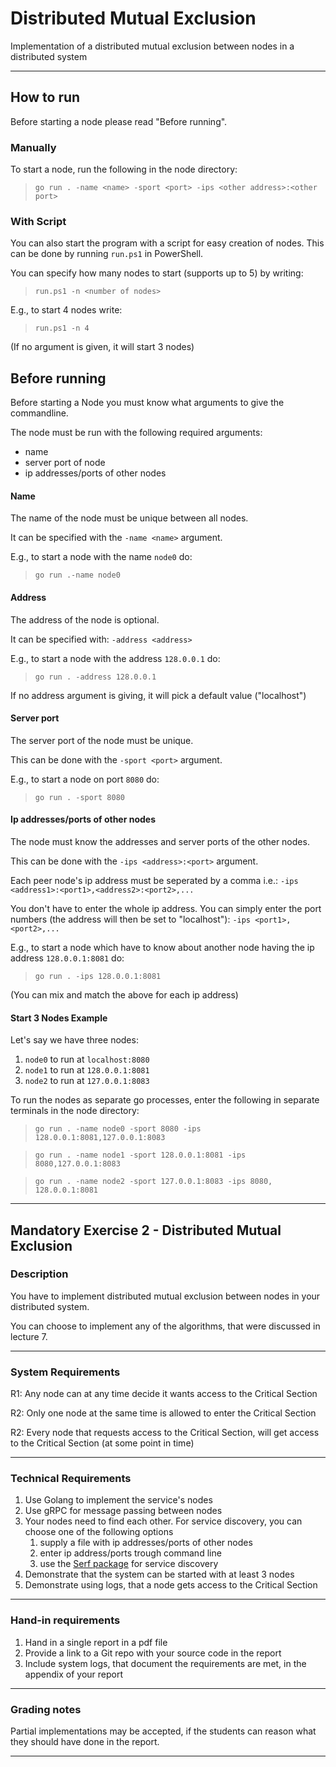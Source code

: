 
# Distributed Mutual Exclusion

Implementation of a distributed mutual exclusion between nodes in a distributed system

---

## How to run

Before starting a node please read "Before running".

### Manually

To start a node, run the following in the node directory: 

> `go run . -name <name> -sport <port> -ips <other address>:<other port>`

### With Script
You can also start the program with a script for easy creation of nodes.
This can be done by running `run.ps1` in PowerShell.

You can specify how many nodes to start (supports up to 5) by writing:

> `run.ps1 -n <number of nodes>`

E.g., to start 4 nodes write:

> `run.ps1 -n 4`

(If no argument is given, it will start 3 nodes)

## Before running

Before starting a Node you must know what arguments to give the commandline.

The node must be run with the following required arguments:
- name
- server port of node
- ip addresses/ports of other nodes

#### Name

The name of the node must be unique between all nodes.

It can be specified with the `-name <name>` argument.

E.g., to start a node with the name `node0` do:

>`go run .-name node0`

#### Address
The address of the node is optional.

It can be specified with: `-address <address>`

E.g., to start a node with the address `128.0.0.1` do: 

> `go run . -address 128.0.0.1`

If no address argument is giving, it will pick a default value ("localhost")

#### Server port

The server port of the node must be unique.

This can be done with the `-sport <port>` argument.

E.g., to start a node on port `8080` do: 

> `go run . -sport 8080`

#### Ip addresses/ports of other nodes

The node must know the addresses and server ports of the other nodes.

This can be done with the `-ips <address>:<port>` argument.

Each peer node's ip address must be seperated by a comma i.e.: 
`-ips <address1>:<port1>,<address2>:<port2>,...`

You don't have to enter the whole ip address. 
You can simply enter the port numbers (the address will then be set to "localhost"):
`-ips <port1>,<port2>,...`

E.g., to start a node which have to know about another node having the ip address `128.0.0.1:8081` do:

> `go run . -ips 128.0.0.1:8081`

(You can mix and match the above for each ip address)

#### Start 3 Nodes Example

Let's say we have three nodes:
1. `node0` to run at `localhost:8080`
2. `node1` to run at `128.0.0.1:8081`
3. `node2` to run at `127.0.0.1:8083`

To run the nodes as separate go processes, enter the following in separate terminals in the node directory:
> `go run . -name node0 -sport 8080 -ips 128.0.0.1:8081,127.0.0.1:8083`

> `go run . -name node1 -sport 128.0.0.1:8081 -ips 8080,127.0.0.1:8083`

> `go run . -name node2 -sport 127.0.0.1:8083 -ips 8080, 128.0.0.1:8081`

---

## Mandatory Exercise 2 - Distributed Mutual Exclusion

### Description

You have to implement distributed mutual exclusion between nodes in your distributed system.

You can choose to implement any of the algorithms, that were discussed in lecture 7.

---

### System Requirements

R1: Any node can at any time decide it wants access to the Critical Section

R2: Only one node at the same time is allowed to enter the Critical Section

R2: Every node that requests access to the Critical Section, will get access to the Critical Section (at some point in time)

---

### Technical Requirements

1. Use Golang to implement the service's nodes
2. Use gRPC for message passing between nodes
3. Your nodes need to find each other.  For service discovery, you can choose one of the following options
    1. supply a file with  ip addresses/ports of other nodes
    2. enter ip address/ports trough command line
    3. use the [Serf package](https://github.com/hashicorp/serf) for service discovery
4. Demonstrate that the system can be started with at least 3 nodes
5. Demonstrate using logs,  that a node gets access to the Critical Section

---

### Hand-in requirements

1. Hand in a single report in a pdf file
2. Provide a link to a Git repo with your source code in the report
3. Include system logs, that document the requirements are met, in the appendix of your report

---

### Grading notes

Partial implementations may be accepted, if the students can reason what they should have done in the report.

---
